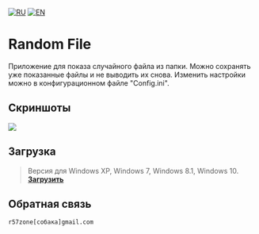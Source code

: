 ﻿[![RU](https://user-images.githubusercontent.com/9499881/27683795-5b0fbac6-5cd8-11e7-929c-057833e01fb1.png)](https://github.com/r57zone/RandomFile/blob/master/README.md) 
[![EN](https://user-images.githubusercontent.com/9499881/33184537-7be87e86-d096-11e7-89bb-f3286f752bc6.png)](https://github.com/r57zone/RandomFile/blob/master/README.EN.md) 
# Random File
Приложение для показа случайного файла из папки. Можно сохранять уже показанные файлы и не выводить их снова. Изменить настройки можно в конфигурационном файле "Config.ini".

## Скриншоты
![](https://user-images.githubusercontent.com/9499881/42882291-ce59b7b6-8aa9-11e8-957b-820340efb90a.png)

## Загрузка
>Версия для Windows XP, Windows 7, Windows 8.1, Windows 10.<br>
**[Загрузить](https://github.com/r57zone/RandomFile/releases)**

## Обратная связь
`r57zone[собака]gmail.com`